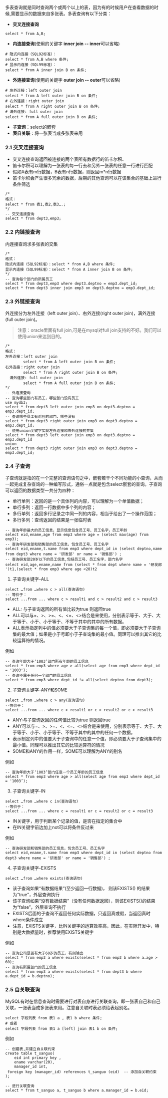 多表查询就是同时查询两个或两个以上的表，因为有的时候用户在查看数据的时候,需要显示的数据来自多张表。多表查询有以下分类：

- **交叉连接查询** 

~~~mysql
select * from A,B;  
~~~

- **内连接查询**(使用的关键字 **inner join -- inner**可以省略)

~~~mysql
# 隐式内连接（SQL92标准）：
select * from A,B where 条件;
# 显示内连接（SQL99标准）：
select * from A inner join B on 条件;
~~~

- **外连接查询**(使用的关键字 **outer join -- outer**可以省略)

~~~mysql
# 左外连接：left outer join
select * from A left outer join B on 条件;
# 右外连接：right outer join
select * from A right outer join B on 条件;
# 满外连接: full outer join
select * from A full outer join B on 条件;
~~~

- **子查询**：select的嵌套
- **表自关联**：将一张表当成多张表来用

### 2.1 交叉连接查询

- 交叉连接查询返回被连接的两个表所有数据行的笛卡尔积、
- 笛卡尔积可以理解为一张表的每一行去和另外一张表的任意一行进行匹配
- 假如A表有m行数据，B表有n行数据，则返回m*n行数据
- 笛卡尔积会产生很多冗余的数据，后期的其他查询可以在该集合的基础上进行条件筛选

~~~mysql
/* 
格式：
select * from 表1,表2,表3….; 
*/
-- 交叉连接查询
select * from dept3,emp3;
~~~

### 2.2 内链接查询

内连接查询求多张表的交集

~~~mysql
/*
格式：
隐式内连接（SQL92标准）：select * from A,B where 条件; 
显示内连接（SQL99标准）：select * from A inner join B on 条件;
*/
-- 查询每个部门的所属员工
select * from dept3,emp3 where dept3.deptno = emp3.dept_id;
select * from dept3 inner join emp3 on dept3.deptno = emp3.dept_id;
~~~

### 2.3 外链接查询

外连接分为左外连接（left outer join）、右外连接(right outer join)，满外连接(full outer join)。

> 注意：oracle里面有full join,可是在mysql对full join支持的不好。我们可以使用union来达到目的。

~~~mysql
/*
格式：
左外连接：left outer join
        select * from A left outer join B on 条件;
右外连接：right outer join
        select * from A right outer join B on 条件;
  满外连接: full outer join
        select * from A full outer join B on 条件;
*/
-- 外连接查询
-- 查询哪些部门有员工，哪些部门没有员工
use mydb3;
select * from dept3 left outer join emp3 on dept3.deptno = emp3.dept_id;
-- 查询哪些员工有对应的部门，哪些没有
select * from dept3 right outer join emp3 on dept3.deptno = emp3.dept_id;
-- 使用union关键字实现左外连接和右外连接的并集
select * from dept3 left outer join emp3 on dept3.deptno = emp3.dept_id
union 
select * from dept3 right outer join emp3 on dept3.deptno = emp3.dept_id;
~~~

### 2.4 子查询

子查询就是指的在一个完整的查询语句之中，嵌套若干个不同功能的小查询，从而一起完成复杂查询的一种编写形式，通俗一点就是包含select嵌套的查询。子查询可以返回的数据类型一共分为四种：

- 单行单列：返回的是一个具体列的内容，可以理解为一个单值数据；
- 单行多列：返回一行数据中多个列的内容；
- 多行单列：返回多行记录之中同一列的内容，相当于给出了一个操作范围；
- 多行多列：查询返回的结果是一张临时表

~~~mysql
-- 查询年龄最大的员工信息，显示信息包含员工号、员工名字，员工年龄
select eid,ename,age from emp3 where age = (select max(age) from emp3);
-- 查询年研发部和销售部的员工信息，包含员工号、员工名字
select eid,ename,t.name from emp3 where dept_id in (select deptno,name from dept3 where name = '研发部' or name = '销售部') ;
-- 查询研发部20岁以下的员工信息,包括员工号、员工名字，部门名字
select eid,age,ename,name from (select * from dept where name = '研发部 ')t1,(select * from emp3 where age <20)t2
~~~

1. 子查询关键字-ALL

~~~mysql
select …from …where c > all(查询语句)
-- 等价于：
select ...from ... where c > result1 and c > result2 and c > result3
~~~

- ALL: 与子查询返回的所有值比较为true 则返回true
- ALL可以与=、>、>=、<、<=、<>结合是来使用，分别表示等于、大于、大于等于、小于、小于等于、不等于其中的其中的所有数据。
- ALL表示指定列中的值必须要大于子查询集的每一个值，即必须要大于子查询集的最大值；如果是小于号即小于子查询集的最小值。同理可以推出其它的比较运算符的情况。

例如

~~~mysql
-- 查询年龄大于‘1003’部门所有年龄的员工信息
select * from emp3 where age > all(select age from emp3 where dept_id = '1003');
-- 查询不属于任何一个部门的员工信息 
select * from emp3 where dept_id != all(select deptno from dept3); 
~~~

2. 子查询关键字-ANY和SOME

~~~mysql
select …from …where c > any(查询语句)
--等价于：
select ...from ... where c > result1 or c > result2 or c > result3
~~~

- ANY:与子查询返回的任何值比较为true 则返回true
- ANY可以与=、>、>=、<、<=、<>结合是来使用，分别表示等于、大于、大于等于、小于、小于等于、不等于其中的其中的任何一个数据。
- 表示制定列中的值要大于子查询中的任意一个值，即必须要大于子查询集中的最小值。同理可以推出其它的比较运算符的情况
- SOME和ANY的作用一样，SOME可以理解为ANY的别名

例如

~~~mysql
-- 查询年龄大于‘1003’部门任意一个员工年龄的员工信息
select * from emp3 where age > all(select age from emp3 where dept_id = '1003’);
~~~

3. 子查询关键字-IN

~~~mysql
select …from …where c in(查询语句)
--等价于：
select ...from ... where c = result1 or c = result2 or c = result3
~~~

- IN关键字，用于判断某个记录的值，是否在指定的集合中
- 在IN关键字前边加上not可以将条件反过来

例如

~~~mysql
-- 查询研发部和销售部的员工信息，包含员工号、员工名字
select eid,ename,t.name from emp3 where dept_id in (select deptno from dept3 where name = '研发部' or name = '销售部') ;
~~~

4. 子查询关键字-EXISTS

~~~mysql
select …from …where exists(查询语句)
~~~

- 该子查询如果“有数据结果”(至少返回一行数据)， 则该EXISTS() 的结果为“true”，外层查询执行
- 该子查询如果“没有数据结果”（没有任何数据返回），则该EXISTS()的结果为“false”，外层查询不执行
- EXISTS后面的子查询不返回任何实际数据，只返回真或假，当返回真时 where条件成立
- 注意，EXISTS关键字，比IN关键字的运算效率高，因此，在实际开发中，特别是大数据量时，推荐使用EXISTS关键字

例如

~~~mysql
-- 查询公司是否有大于60岁的员工，有则输出
select * from emp3 a where exists(select * from emp3 b where a.age > 60);
-- 查询有所属部门的员工信息
select * from emp3 a where exists(select * from dept3 b where a.dept_id = b.deptno);
~~~

### 2.5 自关联查询

MySQL有时在信息查询时需要进行对表自身进行关联查询，即一张表自己和自己关联，一张表当成多张表来用。注意自关联时表必须给表起别名。

~~~mysql
select 字段列表 from 表1 a , 表1 b where 条件;
# 或者 
select 字段列表 from 表1 a [left] join 表1 b on 条件;
~~~

例如

~~~mysql
-- 创建表,并建立自关联约束
create table t_sanguo(
    eid int primary key ,
    ename varchar(20),
    manager_id int,
 foreign key (manager_id) references t_sanguo (eid)  -- 添加自关联约束
);

-- 进行关联查询
select * from t_sanguo a, t_sanguo b where a.manager_id = b.eid;
~~~

